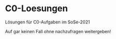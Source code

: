 # C0-Loesungen
Lösungen für C0-Aufgaben im SoSe-2021

Auf gar keinen Fall ohne nachzufragen weitergeben!
